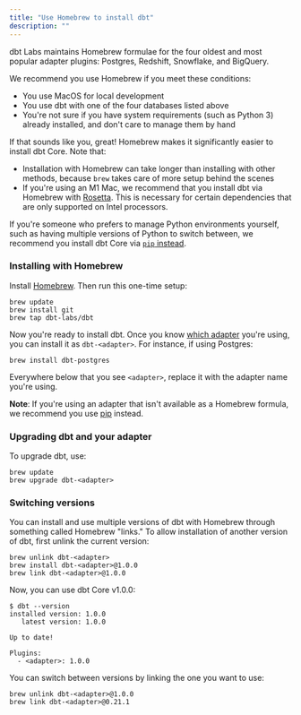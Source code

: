 ```yaml
---
title: "Use Homebrew to install dbt"
description: ""
---
```


dbt Labs maintains Homebrew formulae for the four oldest and most popular adapter plugins: Postgres, Redshift, Snowflake, and BigQuery.

We recommend you use Homebrew if you meet these conditions:

- You use MacOS for local development
- You use dbt with one of the four databases listed above
- You're not sure if you have system requirements (such as Python 3) already installed, and don't care to manage them by hand

If that sounds like you, great! Homebrew makes it significantly easier to install dbt Core. Note that:

- Installation with Homebrew can take longer than installing with other methods, because `brew` takes care of more setup behind the scenes
- If you're using an M1 Mac, we recommend that you install dbt via Homebrew with [Rosetta](https://support.apple.com/en-us/HT211861). This is necessary for certain dependencies that are only supported on Intel processors.

If you're someone who prefers to manage Python environments yourself, such as having multiple versions of Python to switch between, we recommend you install dbt Core via [`pip` instead](install/pip).

### Installing with Homebrew

Install [Homebrew](http://brew.sh/). Then run this one-time setup:

```shell
brew update
brew install git
brew tap dbt-labs/dbt
```

Now you're ready to install dbt. Once you know [which adapter](available-adapters) you're using, you can install it as `dbt-<adapter>`. For instance, if using Postgres:

```shell
brew install dbt-postgres
```

Everywhere below that you see `<adapter>`, replace it with the adapter name you're using.

**Note**: If you're using an adapter that isn't available as a Homebrew formula, we recommend you use [pip](install/pip) instead.

### Upgrading dbt and your adapter

To upgrade dbt, use:

```shell
brew update
brew upgrade dbt-<adapter>
```

### Switching versions

You can install and use multiple versions of dbt with Homebrew through something called Homebrew "links." To allow installation of another version of dbt, first unlink the current version:

```shell
brew unlink dbt-<adapter>
brew install dbt-<adapter>@1.0.0
brew link dbt-<adapter>@1.0.0
```

Now, you can use dbt Core v1.0.0:

```shell
$ dbt --version
installed version: 1.0.0
   latest version: 1.0.0

Up to date!

Plugins:
  - <adapter>: 1.0.0
```

You can switch between versions by linking the one you want to use:

```shell
brew unlink dbt-<adapter>@1.0.0
brew link dbt-<adapter>@0.21.1
```
